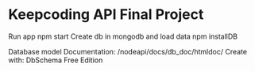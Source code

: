# Keepcoding API Final Project

Run app
    npm start
Create db in mongodb and load data
    npm installDB

Database model 
    Documentation: /nodeapi/docs/db_doc/htmldoc/
    Create with: DbSchema Free Edition
